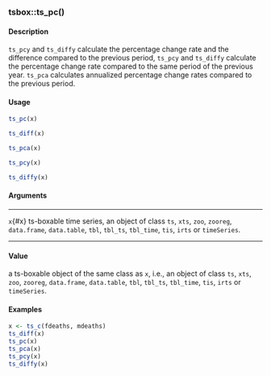 ### tsbox::ts_pc()

#### Description

`ts_pcy` and `ts_diffy` calculate the percentage change rate and the
difference compared to the previous period, `ts_pcy` and `ts_diffy`
calculate the percentage change rate compared to the same period of the
previous year. `ts_pca` calculates annualized percentage change rates
compared to the previous period.

#### Usage

``` R
ts_pc(x)

ts_diff(x)

ts_pca(x)

ts_pcy(x)

ts_diffy(x)
```

#### Arguments

  --------- ------------------------------------------------------------------------------------------------------------------------------------------------------------------
  `x`{#x}   ts-boxable time series, an object of class `ts`, `xts`, `zoo`, `zooreg`, `data.frame`, `data.table`, `tbl`, `tbl_ts`, `tbl_time`, `tis`, `irts` or `timeSeries`.
  --------- ------------------------------------------------------------------------------------------------------------------------------------------------------------------

#### Value

a ts-boxable object of the same class as `x`, i.e., an object of class
`ts`, `xts`, `zoo`, `zooreg`, `data.frame`, `data.table`, `tbl`,
`tbl_ts`, `tbl_time`, `tis`, `irts` or `timeSeries`.

#### Examples

``` R
x <- ts_c(fdeaths, mdeaths)
ts_diff(x)
ts_pc(x)
ts_pca(x)
ts_pcy(x)
ts_diffy(x)
```
